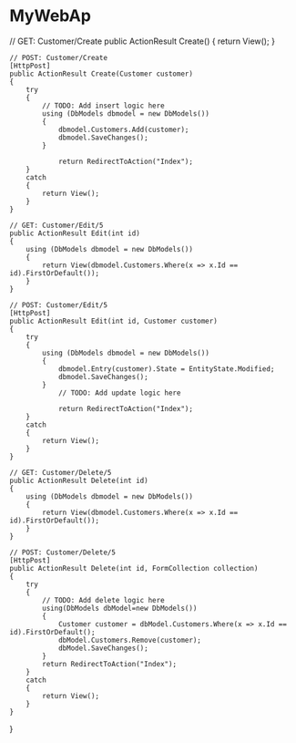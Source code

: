# MyWebAp

// GET: Customer/Create
    public ActionResult Create()
    {
        return View();
    }

    // POST: Customer/Create
    [HttpPost]
    public ActionResult Create(Customer customer)
    {
        try
        {
            // TODO: Add insert logic here
            using (DbModels dbmodel = new DbModels())
            {
                dbmodel.Customers.Add(customer);
                dbmodel.SaveChanges();
            }

                return RedirectToAction("Index");
        }
        catch
        {
            return View();
        }
    }

    // GET: Customer/Edit/5
    public ActionResult Edit(int id)
    {
        using (DbModels dbmodel = new DbModels())
        {
            return View(dbmodel.Customers.Where(x => x.Id == id).FirstOrDefault());
        }
    }

    // POST: Customer/Edit/5
    [HttpPost]
    public ActionResult Edit(int id, Customer customer)
    {
        try
        {
            using (DbModels dbmodel = new DbModels())
            {
                dbmodel.Entry(customer).State = EntityState.Modified;
                dbmodel.SaveChanges();
            }
                // TODO: Add update logic here

                return RedirectToAction("Index");
        }
        catch
        {
            return View();
        }
    }

    // GET: Customer/Delete/5
    public ActionResult Delete(int id)
    {
        using (DbModels dbmodel = new DbModels())
        {
            return View(dbmodel.Customers.Where(x => x.Id == id).FirstOrDefault());
        }
    }

    // POST: Customer/Delete/5
    [HttpPost]
    public ActionResult Delete(int id, FormCollection collection)
    {
        try
        {
            // TODO: Add delete logic here
            using(DbModels dbModel=new DbModels())
            {
                Customer customer = dbModel.Customers.Where(x => x.Id == id).FirstOrDefault();
                dbModel.Customers.Remove(customer);
                dbModel.SaveChanges();
            }
            return RedirectToAction("Index");
        }
        catch
        {
            return View();
        }
    }
}
